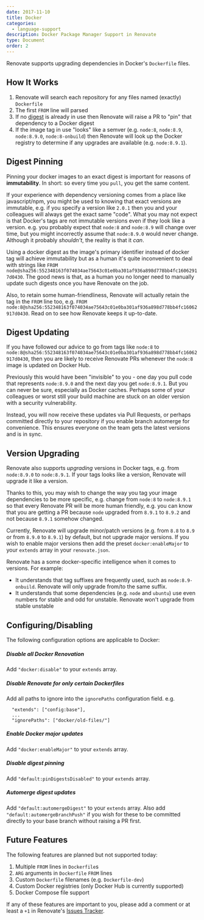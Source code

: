 ```yaml
---
date: 2017-11-10
title: Docker
categories:
  - language-support
description: Docker Package Manager Support in Renovate
type: Document
order: 2
---
```


Renovate supports upgrading dependencies in Docker's `Dockerfile` files.

## How It Works

1. Renovate will search each repository for any files named (exactly) `Dockerfile`
2. The first `FROM` line will parsed
3. If no [digest](https://docs.docker.com/engine/reference/commandline/images/) is already in use then Renovate will raise a PR to "pin" that dependency to a Docker digest
4. If the image tag in use "looks" like a semver (e.g. `node:8`, `node:8.9`, `node:8.9.0`, `node:8-onbuild`) then Renovate will look up the Docker registry to determine if any upgrades are available (e.g. `node:8.9.1`).

## Digest Pinning

Pinning your docker images to an exact digest is important for reasons of **immutability**. In short: so every time you `pull`, you get the same content.

If your experience with dependency versioning comes from a place like javascript/npm, you might be used to knowing that exact versions are immutable, e.g. if you specify a version like `2.0.1` then you and your colleagues will always get the exact same "code". What you may not expect is that Docker's tags are not immutable versions even if they look like a version. e.g. you probably expect that `node:8` and `node:8.9` will change over time, but you might incorrectly assume that `node:8.9.0` would never change. Although it probably _shouldn't_, the reality is that it _can_.

Using a docker digest as the image's primary identifier instead of docker tag will achieve immutability but as a human it's quite inconvenient to deal with strings like `FROM node@sha256:552348163f074034ae75643c01e0ba301af936a898d778bb4fc16062917d0430`. The good news is that, as a human you no longer need to manually update such digests once you have Renovate on the job.

Also, to retain some human-friendliness, Renovate will actually retain the tag in the `FROM` line too, e.g. `FROM node:8@sha256:552348163f074034ae75643c01e0ba301af936a898d778bb4fc16062917d0430`. Read on to see how Renovate keeps it up-to-date.

## Digest Updating

If you have followed our advice to go from tags like `node:8` to `node:8@sha256:552348163f074034ae75643c01e0ba301af936a898d778bb4fc16062917d0430`, then you are likely to receive Renovate PRs whenever the `node:8` image is updated on Docker Hub.

Previously this would have been "invisible" to you - one day you pull code that represents `node:8.9.0` and the next day you get `node:8.9.1`. But you can never be sure, especially as Docker caches. Perhaps some of your colleagues or worst still your build machine are stuck on an older version with a security vulnerability.

Instead, you will now receive these updates via Pull Requests, or perhaps committed directly to your repository if you enable branch automerge for convenience. This ensures everyone on the team gets the latest versions and is in sync.

## Version Upgrading

Renovate also supports _upgrading_ versions in Docker tags, e.g. from `node:8.9.0` to `node:8.9.1`. If your tags looks like a version, Renovate will upgrade it like a version.

Thanks to this, you may wish to change the way you tag your image dependencies to be more specific, e.g. change from `node:8` to `node:8.9.1` so that every Renovate PR will be more human friendly, e.g. you can know that you are getting a PR because `node` upgraded from `8.9.1` to `8.9.2` and not because `8.9.1` somehow changed.

Currently, Renovate will upgrade minor/patch versions (e.g. from `8.8` to `8.9` or from `8.9.0` to `8.9.1`) by default, but not upgrade major versions. If you wish to enable major versions then add the preset `docker:enableMajor` to your `extends` array in your `renovate.json`.

Renovate has a some docker-specific intelligence when it comes to versions. For example:

* It understands that tag suffixes are frequently used, such as `node:8.9-onbuild`. Renovate will only upgrade from/to the same suffix.
* It understands that some dependencies (e.g. `node` and `ubuntu`) use even numbers for stable and odd for unstable. Renovate won't upgrade from stable unstable

## Configuring/Disabling

The following configuration options are applicable to Docker:

##### Disable all Docker Renovation

Add `"docker:disable"` to your `extends` array.

##### Disable Renovate for only certain Dockerfiles

Add all paths to ignore into the `ignorePaths` configuration field. e.g.

```
  "extends": ["config:base"],
  ...
  "ignorePaths": ["docker/old-files/"]
```

##### Enable Docker major updates

Add `"docker:enableMajor"` to your `extends` array.

##### Disable digest pinning

Add `"default:pinDigestsDisabled"` to your `extends` array.

##### Automerge digest updates

Add `"default:automergeDigest"` to your `extends` array. Also add `"default:automergeBranchPush"` if you wish for these to be committed directly to your base branch without raising a PR first.

## Future Features

The following features are planned but not supported today:

1. Multiple `FROM` lines in `Dockerfile`s
2. `ARG` arguments in `Dockerfile` `FROM` lines
3. Custom `Dockerfile` filenames (e.g. `Dockerfile-dev`)
4. Custom Docker registries (only Docker Hub is currently supported)
5. Docker Compose file support

If any of these features are important to you, please add a comment or at least a `+1` in Renovate's [Issues Tracker](https://github.com/renovateapp/renovate/issues?q=is%3Aopen+is%3Aissue+label%3A%23docker).
